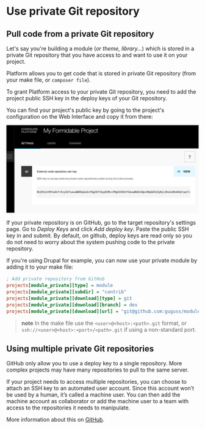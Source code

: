 # Use private Git repository

## Pull code from a private Git repository

Let's say you're building a module (*or theme, library...*) which is
stored in a private Git repository that you have access to and want to
use it on your project.

Platform allows you to get code that is stored in private Git repository
(from your make file, or `composer file`).

To grant Platform access to your private Git repository, you need to add
the project public SSH key in the deploy keys of your Git repository.

You can find your project's public key by going to the project's configuration
on the Web Interface and copy it from there:

![Deploy Key](/images/deploykey.png)

If your private repository is on GitHub, go to the target repository's
settings page. Go to *Deploy Keys* and click *Add deploy key*. Paste the
public SSH key in and submit. By default, on github, deploy keys are read only
so you do not need to worry about the system pushing code to the private
repository.

If you're using Drupal for example, you can now use your private module
by adding it to your make file:

```ini
; Add private repository from GitHub
projects[module_private][type] = module
projects[module_private][subdir] = "contrib"
projects[module_private][download][type] = git
projects[module_private][download][branch] = dev
projects[module_private][download][url] = "git@github.com:guguss/module_private.git"
```

> **note**
> In the make file use the `<user>@<host>:<path>.git` format, or `ssh://<user>@<host>:<port>/<path>.git` if using a non-standard port.

## Using multiple private Git repositories

GitHub only allow you to use a deploy key to a single repository. More
complex projects may have many repositories to pull to the same server.

If your project needs to access multiple repositories, you can choose to
attach an SSH key to an automated user account. Since this account won’t
be used by a human, it’s called a machine user. You can then add the
machine account as collaborator or add the machine user to a team with
access to the repositories it needs to manipulate.

More information about this on
[GitHub](https://developer.github.com/guides/managing-deploy-keys/#machine-users).

